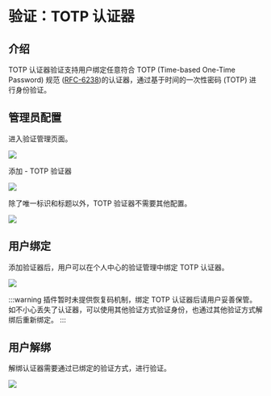# 验证：TOTP 认证器

<PluginInfo name="verification-totp-authenticator" licenseBundled="enterprise"></PluginInfo>

## 介绍

TOTP 认证器验证支持用户绑定任意符合 TOTP (Time-based One-Time Password) 规范 (<a href="https://www.rfc-editor.org/rfc/rfc6238" target="_blank">RFC-6238</a>)的认证器，通过基于时间的一次性密码 (TOTP) 进行身份验证。

## 管理员配置

进入验证管理页面。

![](https://static-docs.nocobase.com/202502271726791.png)

添加 - TOTP 验证器

![](https://static-docs.nocobase.com/202502271745028.png)

除了唯一标识和标题以外，TOTP 验证器不需要其他配置。

![](https://static-docs.nocobase.com/202502271746034.png)

## 用户绑定

添加验证器后，用户可以在个人中心的验证管理中绑定 TOTP 认证器。

![](https://static-docs.nocobase.com/202502272252324.png)

:::warning
插件暂时未提供恢复码机制，绑定 TOTP 认证器后请用户妥善保管。如不小心丢失了认证器，可以使用其他验证方式验证身份，也通过其他验证方式解绑后重新绑定。
:::

## 用户解绑

解绑认证器需要通过已绑定的验证方式，进行验证。

![](https://static-docs.nocobase.com/202502282103205.png)
